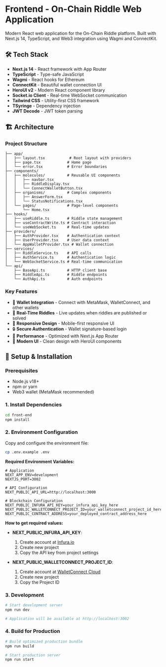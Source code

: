 # Frontend - On-Chain Riddle Web Application

Modern React web application for the On-Chain Riddle platform. Built with Next.js 14, TypeScript, and Web3 integration using Wagmi and ConnectKit.

## 🛠️ Tech Stack

- **Next.js 14** - React framework with App Router
- **TypeScript** - Type-safe JavaScript
- **Wagmi** - React hooks for Ethereum
- **ConnectKit** - Beautiful wallet connection UI
- **HeroUI v2** - Modern React component library
- **Socket.io Client** - Real-time WebSocket communication
- **Tailwind CSS** - Utility-first CSS framework
- **TSyringe** - Dependency injection
- **JWT Decode** - JWT token parsing

## 🏗️ Architecture

### Project Structure

```
├── app/
│   ├── layout.tsx           # Root layout with providers
│   ├── page.tsx            # Home page
│   └── error.tsx           # Error boundaries
├── components/
│   ├── molecules/          # Reusable UI components
│   │   ├── navbar.tsx
│   │   ├── RiddleDisplay.tsx
│   │   └── ConnectWalletButton.tsx
│   ├── organisms/          # Complex components
│   │   ├── AnswerForm.tsx
│   │   └── StatusNotifications.tsx
│   └── pages/              # Page-level components
│       └── Home.tsx
├── hooks/
│   ├── useRiddle.ts        # Riddle state management
│   ├── useContractWrite.ts # Contract interaction
│   └── useWebSocket.ts     # Real-time updates
├── providers/
│   ├── AuthProvider.tsx    # Authentication context
│   ├── UserProvider.tsx    # User data context
│   └── AppWalletProvider.tsx # Wallet connection
├── services/
│   ├── RiddleService.ts    # API calls
│   ├── AuthService.ts      # Authentication logic
│   └── WebSocketService.ts # Real-time communication
└── api/
    ├── BaseApi.ts          # HTTP client base
    ├── RiddleApi.ts        # Riddle endpoints
    └── AuthApi.ts          # Auth endpoints
```

### Key Features

- 🔗 **Wallet Integration** - Connect with MetaMask, WalletConnect, and other wallets
- 🧩 **Real-Time Riddles** - Live updates when riddles are published or solved
- 📱 **Responsive Design** - Mobile-first responsive UI
- 🔒 **Secure Authentication** - Wallet signature-based login
- 🚀 **Performance** - Optimized with Next.js App Router
- 🎨 **Modern UI** - Clean design with HeroUI components

## 🚀 Setup & Installation

### Prerequisites

- Node.js v18+
- npm or yarn
- Web3 wallet (MetaMask recommended)

### 1. Install Dependencies

```bash
cd front-end
npm install
```

### 2. Environment Configuration

Copy and configure the environment file:

```bash
cp .env.example .env
```

**Required Environment Variables:**

```env
# Application
NEXT_APP_ENV=development
NEXTJS_PORT=3002

# API Configuration
NEXT_PUBLIC_API_URL=http://localhost:3000

# Blockchain Configuration
NEXT_PUBLIC_INFURA_API_KEY=your_infura_api_key_here
NEXT_PUBLIC_WALLETCONNECT_PROJECT_ID=your_walletconnect_project_id_here
NEXT_PUBLIC_CONTRACT_ADDRESS=your_deployed_contract_address_here
```

**How to get required values:**

- **NEXT_PUBLIC_INFURA_API_KEY**: 
  1. Create account at [Infura.io](https://infura.io)
  2. Create new project
  3. Copy the API key from project settings

- **NEXT_PUBLIC_WALLETCONNECT_PROJECT_ID**:
  1. Create account at [WalletConnect Cloud](https://cloud.walletconnect.com)
  2. Create new project
  3. Copy the Project ID

### 3. Development

```bash
# Start development server
npm run dev

# Application will be available at http://localhost:3002
```

### 4. Build for Production

```bash
# Build optimized production bundle
npm run build

# Start production server
npm run start
```